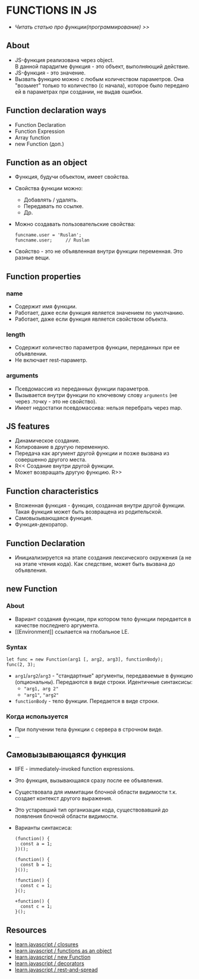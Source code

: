 # FUNCTIONS IN JS
- _Читать статью про функции(программирование) >>_
## About
- JS-функция реализована через object.  
В данной парадигме функция - это объект, выполняющий действие.
- JS-функция - это значение.
- Вызвать функцию можно с любым количеством параметров. Она "возьмет" только то количество (с начала), которое было передано ей в параметрах при создании, не выдав ошибки.

## Function declaration ways
- Function Declaration
- Function Expression
- Array function
- new Function (доп.)

## Function as an object
- Функция, будучи объектом, имеет свойства.
- Свойства функции можно:
  - Добавлять / удалять.
  - Передавать по ссылке.
  - Др.
- Можно создавать пользовательские свойства:

  ```
  funcname.user = 'Ruslan';
  funcname.user;     // Ruslan
  ```
- Свойство - это не объявленная внутри функции переменная. Это разные вещи.

## Function properties
### name
- Содержит имя функции.
- Работает, даже если функция является значением по умолчанию.
- Работает, даже если функция является свойством объекта.

### length
- Содержит количество параметров функции, переданных при ее объявлении.
- Не включает rest-параметр.

### arguments
- Псевдомассив из переданных функции параметров.
- Вызывается внутри функции по ключевому слову `arguments` (не через .точку - это не свойство).
- Имеет недостатки псевдомассива: нельзя перебрать через map.

## JS features
- Динамическое создание.
- Копирование в другую переменную.
- Передача как аргумент другой функции и позже вызвана из совершенно другого места.
- R<< Создание внутри другой функции.
- Может возвращать другую функцию. R>>

## Function characteristics
- Вложенная функция - функция, созданная внутри другой функции.  
Такая функция может быть возвращена из родительской.
- Самовызывающаяся функция.
- Функция-декоратор.

## Function Declaration
- Инициализируется на этапе создания лексического окружения (а не на этапе чтения кода). Как следствие, может быть вызвана до объявления.

## new Function

### About
- Вариант создания функции, при котором тело функции передается в качестве последнего аргумента.
- [[Environment]] ссылается на глобальное LE.
### Syntax
```
let func = new Function(arg1 [, arg2, arg3], functionBody);
func(2, 3);
```
- `arg1`/`arg2`/`arg3`  - "стандартные" аргументы, передаваемые в функцию (опциональны). Передаются в виде строки. Идентичные синтаксисы:
  - `"arg1, arg 2"`
  - `"arg1"`, `"arg2"`
- `functionBody` - тело функции. Передается в виде строки.

### Когда используется
- При получении тела функции с сервера в строчном виде.
- ...

## Самовызывающаяся функция
- IIFE - immediately-invoked function expressions.
- Это функция, вызывающаяся сразу после ее объявления.
- Существовала для иммитации блочной области видимости т.к. создает контекст другого выражения.
- Это устаревший тип организации кода, существовавший до появления блочной области видимости.
- Варианты синтаксиса:  

  ```
  (function() {
    const a = 1;
  })();

  (function() {
    const b = 1;
  }());

  !function() {
    const c = 1;
  }();

  +function() {
    const c = 1;
  }();
  ```

## Resources
- [learn.javascript / closures](https://learn.javascript.ru/closure)
- [learn.javascript / functions as an object](https://learn.javascript.ru/function-object)
- [learn.javascript / new Function](https://learn.javascript.ru/new-function)
- [learn.javascript / decorators](https://learn.javascript.ru/call-apply-decorators)
- [learn.javascript / rest-and-spread](https://learn.javascript.ru/rest-parameters-spread-operator)